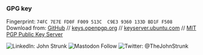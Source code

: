 ### GPG key

Fingerprint: `74FC 7E7E FD0F F009 513C  C9E3 9360 133D BD1F F508`  
Download from:
[GitHub](https://github.com/JohnStrunk.gpg)
//
[keys.openpgp.org](https://keys.openpgp.org/vks/v1/by-fingerprint/74FC7E7EFD0FF009513CC9E39360133DBD1FF508)
//
[keyserver.ubuntu.com](https://keyserver.ubuntu.com/pks/lookup?search=0x74fc7e7efd0ff009513cc9e39360133dbd1ff508&exact=on&op=get)
//
[MIT PGP Public Key
Server](https://pgp.mit.edu/pks/lookup?op=get&search=0x74fc7e7efd0ff009513cc9e39360133dbd1ff508)

![LinkedIn: John Strunk](https://img.shields.io/badge/John_Strunk--white?style=social&logo=linkedin)
![Mastodon Follow](https://img.shields.io/mastodon/follow/109276542280204432?domain=https%3A%2F%2Fmastodon.online&style=social)
![Twitter: @TheJohnStrunk](https://img.shields.io/twitter/url?label=%40TheJohnStrunk&style=social&url=https%3A%2F%2Ftwitter.com%2FTheJohnStrunk)
